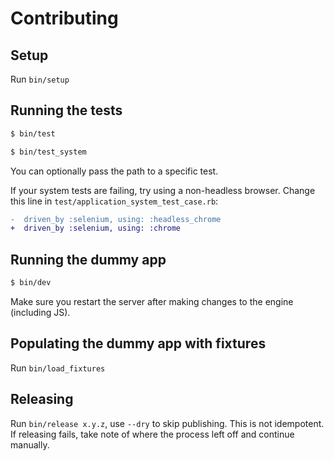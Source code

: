 # Contributing

## Setup

Run `bin/setup`

## Running the tests

```bash
$ bin/test
```

```bash
$ bin/test_system
```

You can optionally pass the path to a specific test.

If your system tests are failing, try using a non-headless browser.
Change this line in `test/application_system_test_case.rb`:

```diff
-  driven_by :selenium, using: :headless_chrome
+  driven_by :selenium, using: :chrome
```

## Running the dummy app

```bash
$ bin/dev
```

Make sure you restart the server after making changes to the engine (including JS).

## Populating the dummy app with fixtures

Run `bin/load_fixtures`

## Releasing

Run `bin/release x.y.z`, use `--dry` to skip publishing. This is not idempotent. If releasing fails, take note of where the process left off and continue manually.
